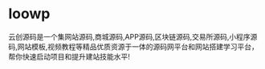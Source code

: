 # loowp
云创源码是一个集网站源码,商城源码,APP源码,区块链源码,交易所源码,小程序源码,网站模板,视频教程等精品优质资源于一体的源码网平台和网站搭建学习平台，帮你快速启动项目和提升建站技能水平!